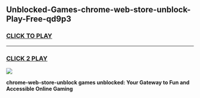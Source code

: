 
## Unblocked-Games-chrome-web-store-unblock-Play-Free-qd9p3
<h3>
<a href="https://premium76.site?title=chrome-web-store-unblock&ref=21A">CLICK TO PLAY</a></h3>
<hr>

<h3>
<a href="https://premium76.site?title=chrome-web-store-unblock&ref=21A">CLICK 2 PLAY</a>
  
</h3>

<a href="https://premium76.site?title=chrome-web-store-unblock&ref=21A"><img src="https://clearcache.store/games.png"></a>


**chrome-web-store-unblock games unblocked: Your Gateway to Fun and Accessible Online Gaming**
